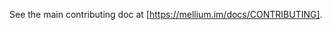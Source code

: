 See the main contributing doc at [https://mellium.im/docs/CONTRIBUTING].

[https://mellium.im/docs/CONTRIBUTING]: https://mellium.im/docs/CONTRIBUTING
